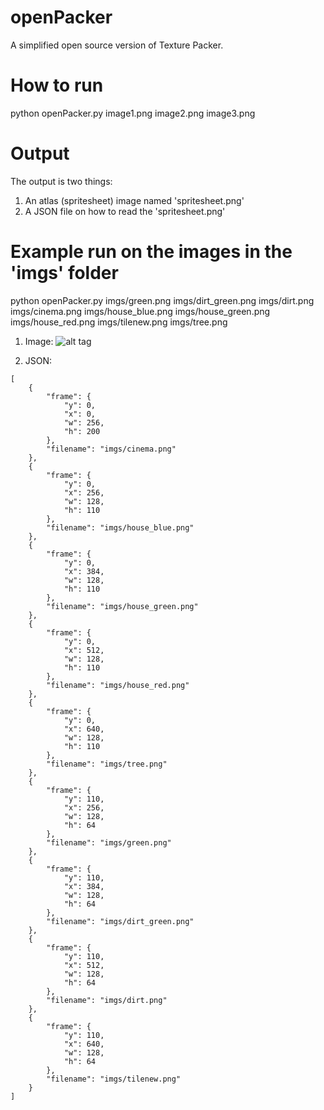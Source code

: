 # openPacker
A simplified open source version of Texture Packer.

# How to run
python openPacker.py image1.png image2.png image3.png

# Output
The output is two things:
1) An atlas (spritesheet) image named 'spritesheet.png'
2) A JSON file on how to read the 'spritesheet.png'


# Example run on the images in the 'imgs' folder
python openPacker.py imgs/green.png imgs/dirt_green.png imgs/dirt.png imgs/cinema.png imgs/house_blue.png imgs/house_green.png imgs/house_red.png imgs/tilenew.png imgs/tree.png

1) Image:
![alt tag](https://github.com/skaparelos/openPacker/blob/master/output/spritesheet.png?raw=true)

2) JSON:
```
[
    {
        "frame": {
            "y": 0, 
            "x": 0, 
            "w": 256, 
            "h": 200
        }, 
        "filename": "imgs/cinema.png"
    }, 
    {
        "frame": {
            "y": 0, 
            "x": 256, 
            "w": 128, 
            "h": 110
        }, 
        "filename": "imgs/house_blue.png"
    }, 
    {
        "frame": {
            "y": 0, 
            "x": 384, 
            "w": 128, 
            "h": 110
        }, 
        "filename": "imgs/house_green.png"
    }, 
    {
        "frame": {
            "y": 0, 
            "x": 512, 
            "w": 128, 
            "h": 110
        }, 
        "filename": "imgs/house_red.png"
    }, 
    {
        "frame": {
            "y": 0, 
            "x": 640, 
            "w": 128, 
            "h": 110
        }, 
        "filename": "imgs/tree.png"
    }, 
    {
        "frame": {
            "y": 110, 
            "x": 256, 
            "w": 128, 
            "h": 64
        }, 
        "filename": "imgs/green.png"
    }, 
    {
        "frame": {
            "y": 110, 
            "x": 384, 
            "w": 128, 
            "h": 64
        }, 
        "filename": "imgs/dirt_green.png"
    }, 
    {
        "frame": {
            "y": 110, 
            "x": 512, 
            "w": 128, 
            "h": 64
        }, 
        "filename": "imgs/dirt.png"
    }, 
    {
        "frame": {
            "y": 110, 
            "x": 640, 
            "w": 128, 
            "h": 64
        }, 
        "filename": "imgs/tilenew.png"
    }
]
```
